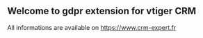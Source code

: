 ## Welcome to gdpr extension for vtiger CRM

All informations are available on https://www.crm-expert.fr
